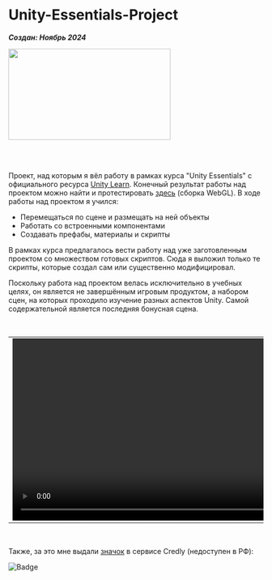 # Unity-Essentials-Project

***Создан: Ноябрь 2024***

<img src="https://github.com/user-attachments/assets/9450704c-315e-4b9e-affc-4de97db61b6a" width="320" height="180"/>

<br><br>

Проект, над которым я вёл работу в рамках курса "Unity Essentials" с официального ресурса [Unity Learn](https://learn.unity.com/). Конечный результат работы над проектом можно найти и протестировать [здесь](https://play.unity.com/en/games/6f5c12fb-834a-4351-bbc9-79abbd17c41b/essentials) (сборка WebGL). В ходе работы над проектом я учился:
- Перемещаться по сцене и размещать на ней объекты
- Работать со встроенными компонентами
- Создавать префабы, материалы и скрипты

В рамках курса предлагалось вести работу над уже заготовленным проектом со множеством готовых скриптов. Сюда я выложил только те скрипты, которые создал сам или существенно модифицировал.

Поскольку работа над проектом велась исключительно в учебных целях, он является не завершённым игровым продуктом, а набором сцен, на которых проходило изучение разных аспектов Unity. Самой содержательной является последняя бонусная сцена.

<br>

<table>
  <td><video width="640" height="360" src="https://github.com/user-attachments/assets/96d7c571-6518-45c6-9921-62267f72fa7a"></video></td>
  <td><video width="640" height="360" src="https://github.com/user-attachments/assets/d91fb512-a815-4fb4-b55a-f8eb60a5b97f"></video></td>
<table>

<br>

Также, за это мне выдали [значок](https://www.credly.com/badges/6c31d065-fd11-4a86-9a1a-b8860f389cc2/public_url) в сервисе Credly (недоступен в РФ):

![Badge](https://github.com/user-attachments/assets/aa425779-3f51-478f-883a-1bb8f6959aec)

<!--<table>
  <td><img src="https://github.com/user-attachments/assets/aa425779-3f51-478f-883a-1bb8f6959aec" width="660" height="510"/></td>
</table>-->

<!-- Original size: 1280x720 -->
<!-- Compressed size (1/2): 640x360 -->
<!-- Compressed size (1/4): 320x180 -->

<!-- Original size: 3300x2550 -->
<!-- Compressed size (1/2): 1650x1275 -->
<!-- Compressed size (1/4): 825x638 -->
<!-- Compressed size (1/5): 660x510 -->
<!-- Compressed size (1/10): 330x255 -->
